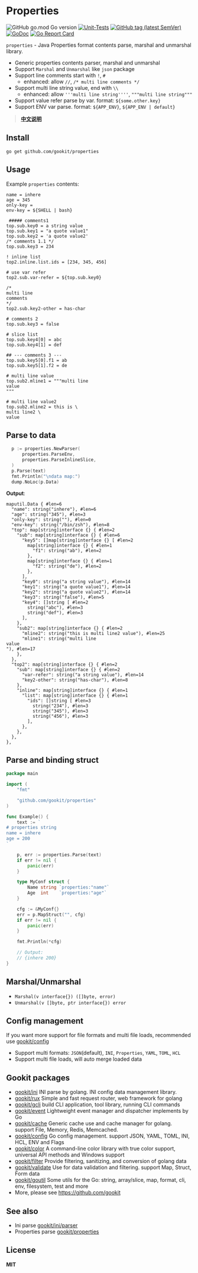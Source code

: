 # Properties

![GitHub go.mod Go version](https://img.shields.io/github/go-mod/go-version/gookit/properties?style=flat-square)
[![Unit-Tests](https://github.com/gookit/properties/actions/workflows/go.yml/badge.svg)](https://github.com/gookit/properties/actions/workflows/go.yml)
[![GitHub tag (latest SemVer)](https://img.shields.io/github/tag/gookit/properties)](https://github.com/gookit/properties)
[![GoDoc](https://godoc.org/github.com/gookit/properties?status.svg)](https://pkg.go.dev/github.com/gookit/properties/v3)
[![Go Report Card](https://goreportcard.com/badge/github.com/gookit/properties)](https://goreportcard.com/report/github.com/gookit/properties)

`properties` - Java Properties format contents parse, marshal and unmarshal library.

- Generic properties contents parser, marshal and unmarshal
- Support `Marshal` and `Unmarshal` like `json` package
- Support line comments start with `!`, `#`
  - enhanced: allow `//`, `/* multi line comments */`
- Support multi line string value, end with `\\`
  - enhanced: allow `'''multi line string''''`, `"""multi line string"""`
- Support value refer parse by var. format: `${some.other.key}`
- Support ENV var parse. format: `${APP_ENV}`, `${APP_ENV | default}`

> **[中文说明](README.zh-CN.md)**

## Install

```shell
go get github.com/gookit/properties
```

## Usage

Example `properties` contents:

```properties
name = inhere
age = 345
only-key = 
env-key = ${SHELL | bash}

 ##### comments1
top.sub.key0 = a string value
top.sub.key1 = "a quote value1"
top.sub.key2 = 'a quote value2'
/* comments 1.1 */
top.sub.key3 = 234

! inline list
top2.inline.list.ids = [234, 345, 456]

# use var refer
top2.sub.var-refer = ${top.sub.key0}

/*
multi line
comments
*/
top2.sub.key2-other = has-char

# comments 2
top.sub.key3 = false

# slice list
top.sub.key4[0] = abc
top.sub.key4[1] = def

## --- comments 3 ---
top.sub.key5[0].f1 = ab
top.sub.key5[1].f2 = de

# multi line value
top.sub2.mline1 = """multi line
value
"""

# multi line value2
top.sub2.mline2 = this is \
multi line2 \
value
```

## Parse to data

```go
  p := properties.NewParser(
      properties.ParseEnv,
      properties.ParseInlineSlice,
  )
  p.Parse(text)
  fmt.Println("\ndata map:")
  dump.NoLoc(p.Data)
```

**Output**:

```shell
maputil.Data { #len=6
  "name": string("inhere"), #len=6
  "age": string("345"), #len=3
  "only-key": string(""), #len=0
  "env-key": string("/bin/zsh"), #len=8
  "top": map[string]interface {} { #len=2
    "sub": map[string]interface {} { #len=6
      "key5": []map[string]interface {} [ #len=2
        map[string]interface {} { #len=1
          "f1": string("ab"), #len=2
        },
        map[string]interface {} { #len=1
          "f2": string("de"), #len=2
        },
      ],
      "key0": string("a string value"), #len=14
      "key1": string("a quote value1"), #len=14
      "key2": string("a quote value2"), #len=14
      "key3": string("false"), #len=5
      "key4": []string [ #len=2
        string("abc"), #len=3
        string("def"), #len=3
      ],
    },
    "sub2": map[string]interface {} { #len=2
      "mline2": string("this is multi line2 value"), #len=25
      "mline1": string("multi line
value
"), #len=17
    },
  },
  "top2": map[string]interface {} { #len=2
    "sub": map[string]interface {} { #len=2
      "var-refer": string("a string value"), #len=14
      "key2-other": string("has-char"), #len=8
    },
    "inline": map[string]interface {} { #len=1
      "list": map[string]interface {} { #len=1
        "ids": []string [ #len=3
          string("234"), #len=3
          string("345"), #len=3
          string("456"), #len=3
        ],
      },
    },
  },
},
```

## Parse and binding struct

```go
package main

import (
	"fmt"

	"github.com/gookit/properties"
)

func Example() {
	text := `
# properties string
name = inhere
age = 200
`

	p, err := properties.Parse(text)
	if err != nil {
		panic(err)
	}

	type MyConf struct {
		Name string `properties:"name"`
		Age  int    `properties:"age"`
	}

	cfg := &MyConf{}
	err = p.MapStruct("", cfg)
	if err != nil {
		panic(err)
	}

	fmt.Println(*cfg)

	// Output:
	// {inhere 200}
}
```

## Marshal/Unmarshal

- `Marshal(v interface{}) ([]byte, error)`
- `Unmarshal(v []byte, ptr interface{}) error`

## Config management

If you want more support for file formats and multi file loads, recommended use [gookit/config](https://github.com/gookit/config)

- Support multi formats: `JSON`(default), `INI`, `Properties`, `YAML`, `TOML`, `HCL`
- Support multi file loads, will auto merge loaded data

## Gookit packages

- [gookit/ini](https://github.com/gookit/ini) INI parse by golang. INI config data management library.
- [gookit/rux](https://github.com/gookit/rux) Simple and fast request router, web framework for golang
- [gookit/gcli](https://github.com/gookit/gcli) build CLI application, tool library, running CLI commands
- [gookit/event](https://github.com/gookit/event) Lightweight event manager and dispatcher implements by Go
- [gookit/cache](https://github.com/gookit/cache) Generic cache use and cache manager for golang. support File, Memory, Redis, Memcached.
- [gookit/config](https://github.com/gookit/config) Go config management. support JSON, YAML, TOML, INI, HCL, ENV and Flags
- [gookit/color](https://github.com/gookit/color) A command-line color library with true color support, universal API methods and Windows support
- [gookit/filter](https://github.com/gookit/filter) Provide filtering, sanitizing, and conversion of golang data
- [gookit/validate](https://github.com/gookit/validate) Use for data validation and filtering. support Map, Struct, Form data
- [gookit/goutil](https://github.com/gookit/goutil) Some utils for the Go: string, array/slice, map, format, cli, env, filesystem, test and more
- More, please see https://github.com/gookit

## See also

- Ini parse [gookit/ini/parser](https://github.com/gookit/ini/tree/master/parser)
- Properties parse [gookit/properties](https://github.com/gookit/properties)

## License

**MIT**
